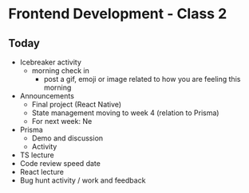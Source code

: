 # Frontend Development - Class 2

## Today

- Icebreaker activity
  - morning check in
    - post a gif, emoji or image related to how you are feeling this morning
- Announcements
  - Final project (React Native)
  - State management moving to week 4 (relation to Prisma)
  - For next week: Ne
- Prisma
  - Demo and discussion
  - Activity
- TS lecture
- Code review speed date
- React lecture
- Bug hunt activity / work and feedback
